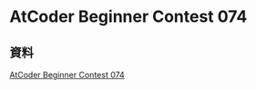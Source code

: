# AtCoder Beginner Contest 074

## 資料

[AtCoder Beginner Contest 074](https://atcoder.jp/contests/abc074)
